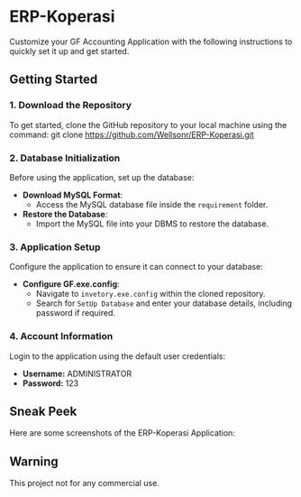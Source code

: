 # ERP-Koperasi

Customize your GF Accounting Application with the following instructions to quickly set it up and get started.

## Getting Started

### 1. Download the Repository
To get started, clone the GitHub repository to your local machine using the command:
git clone https://github.com/Wellsonr/ERP-Koperasi.git

### 2. Database Initialization
Before using the application, set up the database:

- **Download MySQL Format**:
  - Access the MySQL database file inside the `requirement` folder.
- **Restore the Database**:
  - Import the MySQL file into your DBMS to restore the database.

### 3. Application Setup
Configure the application to ensure it can connect to your database:

- **Configure GF.exe.config**:
  - Navigate to `invetory.exe.config` within the cloned repository.
  - Search for `SetUp Database` and enter your database details, including password if required.

### 4. Account Information
Login to the application using the default user credentials:

- **Username:** ADMINISTRATOR
- **Password:** 123

## Sneak Peek
Here are some screenshots of the ERP-Koperasi Application:


## Warning
This project not for any commercial use.
